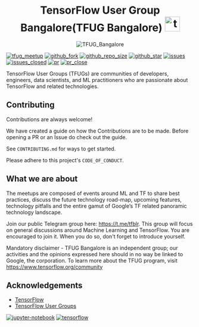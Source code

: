<div align="center">
<h1> TensorFlow User Group Bangalore(TFUG Bangalore) <a href="https://www.tensorflow.org" target="_blank" rel="noreferrer"> <img src="https://www.vectorlogo.zone/logos/tensorflow/tensorflow-icon.svg" alt="tensorflow" width="40" height="40"/> </a></h1>
<img src="https://secure.meetupstatic.com/photos/event/7/7/4/8/600_493110536.jpeg" alt="TFUG_Bangalore">
</div>

[![tfug_meetup](https://img.shields.io/badge/Meetup-FF4500?style=for-the-badge&logo=meetup&logoColor=white)](https://www.meetup.com/tfugblr/)
[![github_fork](https://img.shields.io/github/forks/TensorFlow-User-Group-Bangalore/Learn-Tensorflow?style=social)](https://github.com/TensorFlow-User-Group-Bangalore/Learn-Tensorflow/fork)
[![github_repo_size](https://img.shields.io/github/repo-size/TensorFlow-User-Group-Bangalore/Learn-Tensorflow?style=plastic)](https://github.com/TensorFlow-User-Group-Bangalore)
[![github_star](https://img.shields.io/github/stars/TensorFlow-User-Group-Bangalore?style=social)](https://github.com/TensorFlow-User-Group-Bangalore/Learn-Tensorflow)
[![issues](https://img.shields.io/github/issues/TensorFlow-User-Group-Bangalore/Learn-Tensorflow.svg)](https://github.com/TensorFlow-User-Group-Bangalore/Learn-Tensorflow/issues)
[![issues_closed](https://img.shields.io/github/issues-closed/TensorFlow-User-Group-Bangalore/Learn-Tensorflow.svg)](https://github.com/TensorFlow-User-Group-Bangalore/Learn-Tensorflow/issues?q=is%3Aissue+is%3Aclosed)
[![pr](https://img.shields.io/github/issues-pr/TensorFlow-User-Group-Bangalore/Learn-Tensorflow.svg)](https://github.com/TensorFlow-User-Group-Bangalore/Learn-Tensorflow/pulls)
[![pr_close](https://img.shields.io/github/issues-pr-closed/TensorFlow-User-Group-Bangalore/Learn-Tensorflow.svg)](https://github.com/TensorFlow-User-Group-Bangalore/Learn-Tensorflow/pulls?q=is%3Apr+is%3Aclosed)

TensorFlow User Groups (TFUGs) are communities of developers, engineers, data scientists, and ML practitioners who are passionate about TensorFlow and related technologies.

## Contributing

Contributions are always welcome!

We have created a guide on how the Contributions are to be made. Before opening a PR or an Issue do check out the guide.

See `CONTRIBUTING.md` for ways to get started.

Please adhere to this project's `CODE_OF_CONDUCT`.

## What we are about

The meetups are composed of events around ML and TF to share best practices, discuss the future technology road-map, upcoming features, technology pitfalls and the entire gamut of Google’s TF related panoramic technology landscape.

Join our public Telegram group here: https://t.me/tfblr. This group will focus on general discussions around Machine Learning and TensorFlow. You are encouraged to join it. When you do so, don't forget to introduce yourself.

Mandatory disclaimer - TFUG Bangalore is an independent group; our activities and the opinions expressed here should in no way be linked to Google, the corporation. To learn more about the TFUG program, visit https://www.tensorflow.org/community 

## Acknowledgements

 - [TensorFlow](https://tensorflow.org)
 - [TensorFlow User Groups](https://www.tensorflow.org/community)
 
[![jupyter-notebook](https://img.shields.io/badge/Made%20with-Jupyter-orange?style=for-the-badge&logo=Jupyter)](https://jupyter.org/) 
[![tensorflow](https://img.shields.io/badge/TensorFlow-FF6F00?style=for-the-badge&logo=tensorflow&logoColor=white)](https://tensorflow.org/)
